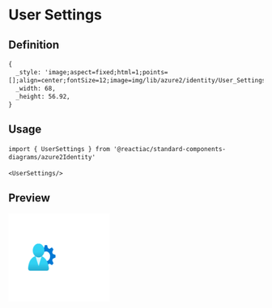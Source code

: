 # User Settings

## Definition

```
{
  _style: 'image;aspect=fixed;html=1;points=[];align=center;fontSize=12;image=img/lib/azure2/identity/User_Settings.svg;strokeColor=none;',
  _width: 68,
  _height: 56.92,
}
```

## Usage

```
import { UserSettings } from '@reactiac/standard-components-diagrams/azure2Identity'

<UserSettings/>
```

## Preview

<img src="./user-settings.png" width="200"/>
